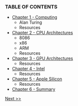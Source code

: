 ### TABLE OF CONTENTS

* [Chapter 1 - Computing](020-chapter-01.md)
  * Alan Turing
  * Resources
* [Chapter 2 - CPU Architectures](030-chapter-02.md)
  * 8086
  * x86
  * ARM
  * Resources
* [Chapter 3 - GPU Architectures](040-chapter-03.md)
  * Resources
* [Chapter 4 - Intel](050-chapter-04.md)
  * Resources
* [Chapter 5 - Apple Silicon](060-chapter-05.md)
  * Resources
* [Chapter 6 - Summary](070-chapter-06.md)

[Next >>](010-chapter-00.md)
